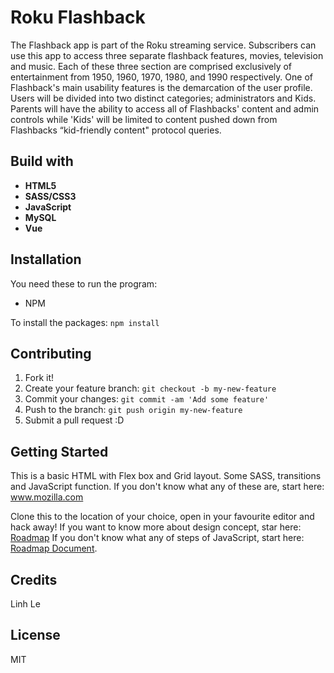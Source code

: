 # Roku Flashback
The Flashback app is part of the Roku streaming service. Subscribers can use this app to access three separate flashback features, movies, television and music. Each of these three section are comprised exclusively of entertainment from 1950, 1960, 1970, 1980, and 1990 respectively. 
One of Flashback's main usability features is the demarcation of the user profile. Users will be divided into two distinct categories; administrators and Kids. Parents will have the ability to access all of Flashbacks' content and admin controls while 'Kids' will be limited to content pushed down from Flashbacks “kid-friendly content" protocol queries.

## Build with 
* **HTML5**
* **SASS/CSS3**
* **JavaScript**
* **MySQL**
* **Vue**

## Installation 
You need these to run the program:

* NPM

To install the packages: `npm install`

## Contributing 

1. Fork it!
2. Create your feature branch: `git checkout -b my-new-feature`
3. Commit your changes: `git commit -am 'Add some feature'`
4. Push to the branch: `git push origin my-new-feature`
5. Submit a pull request :D

## Getting Started
This is a basic HTML with Flex box and Grid layout. Some SASS, transitions and JavaScript function. If you don't know what any of these are, start here: www.mozilla.com

Clone this to the location of your choice, open in your favourite editor and hack away!
If you want to know more about design concept, star here: [Roadmap]()
If you don't know what any of steps of JavaScript, start here: [Roadmap Document](https://docs.google.com/document/d/14P9FuZTZHmYqgmW1jHsBhH7-ZLxbQzaZThaJ0uSiazo/edit?usp=sharing).

## Credits
Linh Le 


## License
MIT